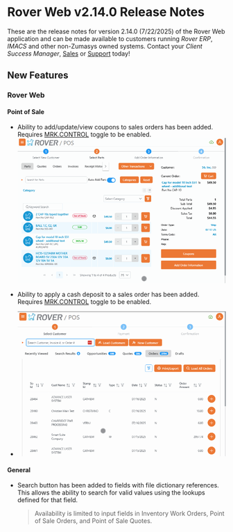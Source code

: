# Rover Web v2.14.0 Release Notes

<badge text= "Version 2.14.0" vertical="middle" />

<PageHeader />

These are the release notes for version 2.14.0 (7/22/2025) of the Rover Web application and can be made available to customers running _Rover ERP_, _IMACS_ and other non-Zumasys owned systems. Contact your _Client Success Manager_, [Sales](mailto:sales@zumasys.com?subject=Rover%20Web%20v2.14.0) or [Support](mailto:help@zumasys.com?subject=Rover%20Web%20v2.14.0) today!

## New Features

### Rover Web

#### Point of Sale

- Ability to add/update/view coupons to sales orders has been added. Requires [MRK.CONTROL](../../../AP-OVERVIEW/AP-ENTRY/AP-E/AP-E-1/CURRENCY-CONTROL/SO-E/MRK-CONTROL/MRK-CONTROL-8/README.md#allow-coupons) toggle to be enabled.
![Coupons](./pos-coupons.gif)

- Ability to apply a cash deposit to a sales order has been added. Requires [MRK.CONTROL](../../../AP-OVERVIEW/AP-ENTRY/AP-E/AP-E-1/CURRENCY-CONTROL/SO-E/MRK-CONTROL/MRK-CONTROL-7/README.md#pos-allow-cash-deposit) toggle to be enabled.
- ![Cash Deposit](./pos-cash-deposit.gif)

#### General

- Search button has been added to fields with file dictionary references. This allows the ability to search for valid values using the lookups defined for that field.
  > Availability is limited to input fields in Inventory Work Orders, Point of Sale Orders, and Point of Sale Quotes.

<PageFooter />
